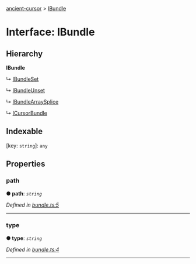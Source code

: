 [ancient-cursor](../README.md) > [IBundle](../interfaces/ibundle.md)



# Interface: IBundle

## Hierarchy

**IBundle**

↳  [IBundleSet](ibundleset.md)




↳  [IBundleUnset](ibundleunset.md)




↳  [IBundleArraySplice](ibundlearraysplice.md)




↳  [ICursorBundle](icursorbundle.md)








## Indexable

\[key: `string`\]:&nbsp;`any`

## Properties
<a id="path"></a>

###  path

**●  path**:  *`string`* 

*Defined in [bundle.ts:5](https://github.com/AncientSouls/Cursor/blob/a4fb998/src/lib/bundle.ts#L5)*





___

<a id="type"></a>

###  type

**●  type**:  *`string`* 

*Defined in [bundle.ts:4](https://github.com/AncientSouls/Cursor/blob/a4fb998/src/lib/bundle.ts#L4)*





___


